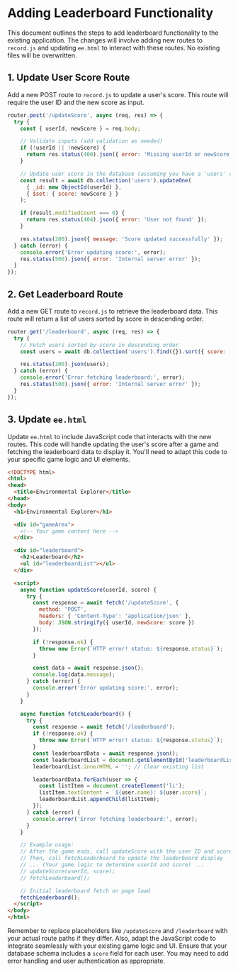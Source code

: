 # Adding Leaderboard Functionality

This document outlines the steps to add leaderboard functionality to the existing application.  The changes will involve adding new routes to `record.js` and updating `ee.html` to interact with these routes.  No existing files will be overwritten.

## 1. Update User Score Route

Add a new POST route to `record.js` to update a user's score.  This route will require the user ID and the new score as input.

```javascript
router.post('/updateScore', async (req, res) => {
  try {
    const { userId, newScore } = req.body;

    // Validate inputs (add validation as needed)
    if (!userId || !newScore) {
      return res.status(400).json({ error: 'Missing userId or newScore' });
    }

    // Update user score in the database (assuming you have a 'users' collection)
    const result = await db.collection('users').updateOne(
      { _id: new ObjectId(userId) },
      { $set: { score: newScore } }
    );

    if (result.modifiedCount === 0) {
      return res.status(404).json({ error: 'User not found' });
    }

    res.status(200).json({ message: 'Score updated successfully' });
  } catch (error) {
    console.error('Error updating score:', error);
    res.status(500).json({ error: 'Internal server error' });
  }
});
```

## 2. Get Leaderboard Route

Add a new GET route to `record.js` to retrieve the leaderboard data.  This route will return a list of users sorted by score in descending order.

```javascript
router.get('/leaderboard', async (req, res) => {
  try {
    // Fetch users sorted by score in descending order
    const users = await db.collection('users').find({}).sort({ score: -1 }).toArray();

    res.status(200).json(users);
  } catch (error) {
    console.error('Error fetching leaderboard:', error);
    res.status(500).json({ error: 'Internal server error' });
  }
});
```

## 3. Update `ee.html`

Update `ee.html` to include JavaScript code that interacts with the new routes.  This code will handle updating the user's score after a game and fetching the leaderboard data to display it.  You'll need to adapt this code to your specific game logic and UI elements.

```html
<!DOCTYPE html>
<html>
<head>
  <title>Environmental Explorer</title>
</head>
<body>
  <h1>Environmental Explorer</h1>

  <div id="gameArea">
    <!-- Your game content here -->
  </div>

  <div id="leaderboard">
    <h2>Leaderboard</h2>
    <ul id="leaderboardList"></ul>
  </div>

  <script>
    async function updateScore(userId, score) {
      try {
        const response = await fetch('/updateScore', {
          method: 'POST',
          headers: { 'Content-Type': 'application/json' },
          body: JSON.stringify({ userId, newScore: score })
        });

        if (!response.ok) {
          throw new Error(`HTTP error! status: ${response.status}`);
        }

        const data = await response.json();
        console.log(data.message);
      } catch (error) {
        console.error('Error updating score:', error);
      }
    }

    async function fetchLeaderboard() {
      try {
        const response = await fetch('/leaderboard');
        if (!response.ok) {
          throw new Error(`HTTP error! status: ${response.status}`);
        }
        const leaderboardData = await response.json();
        const leaderboardList = document.getElementById('leaderboardList');
        leaderboardList.innerHTML = ''; // Clear existing list

        leaderboardData.forEach(user => {
          const listItem = document.createElement('li');
          listItem.textContent = `${user.name}: ${user.score}`;
          leaderboardList.appendChild(listItem);
        });
      } catch (error) {
        console.error('Error fetching leaderboard:', error);
      }
    }

    // Example usage:
    // After the game ends, call updateScore with the user ID and score
    // Then, call fetchLeaderboard to update the leaderboard display
    // ... (Your game logic to determine userId and score) ...
    // updateScore(userId, score);
    // fetchLeaderboard();

    // Initial leaderboard fetch on page load
    fetchLeaderboard();
  </script>
</body>
</html>
```

Remember to replace placeholders like `/updateScore` and `/leaderboard` with your actual route paths if they differ.  Also, adapt the JavaScript code to integrate seamlessly with your existing game logic and UI.  Ensure that your database schema includes a `score` field for each user.  You may need to add error handling and user authentication as appropriate.
